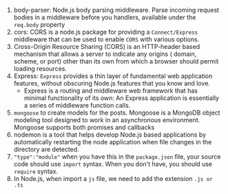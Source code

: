 1. body-parser: Node.js body parsing middleware. Parse incoming request bodies in a middleware before you handlers,
   available under the ```req.body``` property
2. cors: CORS is a node.js package for providing a ```Connect/Express``` middleware that can be used to
   enable ```CORS``` with various options.
3. Cross-Origin Resource Sharing (CORS) is an HTTP-header based mechanism that allows a server to indicate any origins (
   domain, scheme, or port) other than its own from which a browser should permit loading resources.
4. Express: ```Express``` provides a thin layer of fundamental web application features, without obscuring Node.js
   features that you know and love.
   - Express is a routing and middleware web framework that has minimal functionality of its own: An Express application is essentially a series of middleware function calls.
5. ```mongoose``` to create models for the posts. Mongoose is a MongoDB object modeling tool designed to work in an
   asynchronous environment. Mongoose supports both promises and callbacks
6. nodemon is a tool that helps develop Node.js based applications by automatically restarting the node application when
   file changes in the directory are detected.
7. ```"type":"module"``` when you have this in the ```package.json``` file, your source code should use ```import``` syntax. When you don't have, you should use ```require``` syntax.
8. In Node.js, when import a ```js``` file, we need to add the extension  ```.js or .ts```

